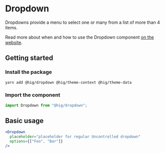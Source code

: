 # Dropdown

Dropdowns provide a menu to select one or many from a list of more than 4 items.

Read more about when and how to use the Dropdown component [on the website](https://hig.autodesk.com/web/components/form-elements).

## Getting started

### Install the package

```bash
yarn add @hig/dropdown @hig/theme-context @hig/theme-data
```

### Import the component

```js
import Dropdown from "@hig/dropdown";
```

## Basic usage

```jsx
<Dropdown
  placeholder="placeholder for regular Uncontrolled dropdown"
  options={["Foo", "Bar"]}
/>
```
